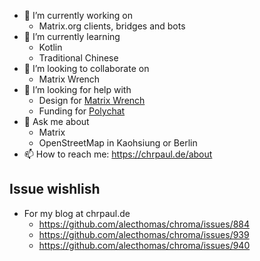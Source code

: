 - 🔭 I’m currently working on
  - Matrix.org clients, bridges and bots 
- 🌱 I’m currently learning
  - Kotlin
  - Traditional Chinese
- 👯 I’m looking to collaborate on
  - Matrix Wrench
- 🤔 I’m looking for help with
  - Design for [Matrix Wrench](https://gitlab.com/jaller94/matrix-wrench)
  - Funding for [Polychat](https://polychat.de/)
- 💬 Ask me about
  - Matrix
  - OpenStreetMap in Kaohsiung or Berlin
- 📫 How to reach me: https://chrpaul.de/about

## Issue wishlish
- For my blog at chrpaul.de
  - https://github.com/alecthomas/chroma/issues/884
  - https://github.com/alecthomas/chroma/issues/939
  - https://github.com/alecthomas/chroma/issues/940
